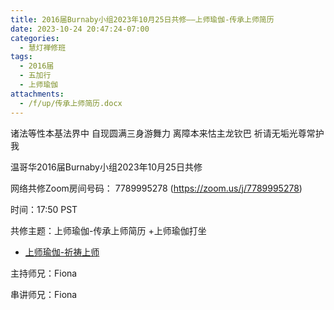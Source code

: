 ```yaml
---
title: 2016届Burnaby小组2023年10月25日共修——上师瑜伽-传承上师简历
date: 2023-10-24 20:47:24-07:00
categories:
  - 慧灯禅修班
tags:
  - 2016届
  - 五加行
  - 上师瑜伽
attachments:
  - /f/up/传承上师简历.docx
---
```

诸法等性本基法界中 自现圆满三身游舞力 离障本来怙主龙钦巴 祈请无垢光尊常护我

温哥华2016届Burnaby小组2023年10月25日共修

网络共修Zoom房间号码： 7789995278 (<https://zoom.us/j/7789995278>)

时间：17:50 PST

共修主题：上师瑜伽-传承上师简历 +上师瑜伽打坐
* [上师瑜伽-祈祷上师](/f/up/上师瑜伽-祈祷上师串讲稿.docx)


主持师兄：Fiona

串讲师兄：Fiona
